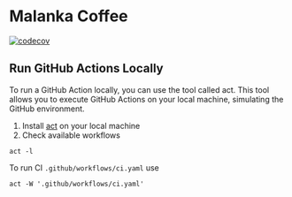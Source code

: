 # Malanka Coffee

[![codecov](https://codecov.io/github/dzmitry-bahaslousky/malanka-coffee-backend/graph/badge.svg?token=U3PAQIVNI8)](https://codecov.io/github/dzmitry-bahaslousky/malanka-coffee-backend)

## Run GitHub Actions Locally

To run a GitHub Action locally, you can use the tool called act. 
This tool allows you to execute GitHub Actions on your local machine, simulating the GitHub environment.

1. Install [act](https://nektosact.com/installation/index.html) on your local machine
2. Check available workflows 
```shell 
act -l 
``` 

To run CI `.github/workflows/ci.yaml` use
```shell
act -W '.github/workflows/ci.yaml'
```
